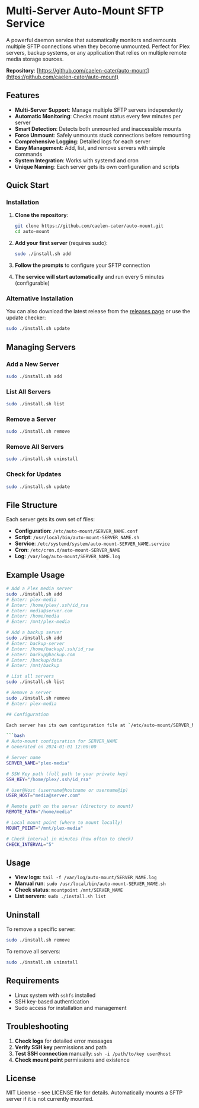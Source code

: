 # Multi-Server Auto-Mount SFTP Service

A powerful daemon service that automatically monitors and remounts multiple SFTP connections when they become unmounted. Perfect for Plex servers, backup systems, or any application that relies on multiple remote media storage sources.

**Repository**: [https://github.com/caelen-cater/auto-mount](https://github.com/caelen-cater/auto-mount)

## Features

- **Multi-Server Support**: Manage multiple SFTP servers independently
- **Automatic Monitoring**: Checks mount status every few minutes per server
- **Smart Detection**: Detects both unmounted and inaccessible mounts
- **Force Unmount**: Safely unmounts stuck connections before remounting
- **Comprehensive Logging**: Detailed logs for each server
- **Easy Management**: Add, list, and remove servers with simple commands
- **System Integration**: Works with systemd and cron
- **Unique Naming**: Each server gets its own configuration and scripts

## Quick Start

### Installation

1. **Clone the repository**:
   ```bash
   git clone https://github.com/caelen-cater/auto-mount.git
   cd auto-mount
   ```

2. **Add your first server** (requires sudo):
   ```bash
   sudo ./install.sh add
   ```

3. **Follow the prompts** to configure your SFTP connection
4. **The service will start automatically** and run every 5 minutes (configurable)

### Alternative Installation

You can also download the latest release from the [releases page](https://github.com/caelen-cater/auto-mount/releases) or use the update checker:

```bash
sudo ./install.sh update
```

## Managing Servers

### Add a New Server
```bash
sudo ./install.sh add
```

### List All Servers
```bash
sudo ./install.sh list
```

### Remove a Server
```bash
sudo ./install.sh remove
```

### Remove All Servers
```bash
sudo ./install.sh uninstall
```

### Check for Updates
```bash
sudo ./install.sh update
```

## File Structure

Each server gets its own set of files:

- **Configuration**: `/etc/auto-mount/SERVER_NAME.conf`
- **Script**: `/usr/local/bin/auto-mount-SERVER_NAME.sh`
- **Service**: `/etc/systemd/system/auto-mount-SERVER_NAME.service`
- **Cron**: `/etc/cron.d/auto-mount-SERVER_NAME`
- **Log**: `/var/log/auto-mount/SERVER_NAME.log`

## Example Usage

```bash
# Add a Plex media server
sudo ./install.sh add
# Enter: plex-media
# Enter: /home/plex/.ssh/id_rsa
# Enter: media@server.com
# Enter: /home/media
# Enter: /mnt/plex-media

# Add a backup server
sudo ./install.sh add
# Enter: backup-server
# Enter: /home/backup/.ssh/id_rsa
# Enter: backup@backup.com
# Enter: /backup/data
# Enter: /mnt/backup

# List all servers
sudo ./install.sh list

# Remove a server
sudo ./install.sh remove
# Enter: plex-media

## Configuration

Each server has its own configuration file at `/etc/auto-mount/SERVER_NAME.conf`:

```bash
# Auto-mount configuration for SERVER_NAME
# Generated on 2024-01-01 12:00:00

# Server name
SERVER_NAME="plex-media"

# SSH Key path (full path to your private key)
SSH_KEY="/home/plex/.ssh/id_rsa"

# User@Host (username@hostname or username@ip)
USER_HOST="media@server.com"

# Remote path on the server (directory to mount)
REMOTE_PATH="/home/media"

# Local mount point (where to mount locally)
MOUNT_POINT="/mnt/plex-media"

# Check interval in minutes (how often to check)
CHECK_INTERVAL="5"
```

## Usage

- **View logs**: `tail -f /var/log/auto-mount/SERVER_NAME.log`
- **Manual run**: `sudo /usr/local/bin/auto-mount-SERVER_NAME.sh`
- **Check status**: `mountpoint /mnt/SERVER_NAME`
- **List servers**: `sudo ./install.sh list`

## Uninstall

To remove a specific server:

```bash
sudo ./install.sh remove
```

To remove all servers:

```bash
sudo ./install.sh uninstall
```

## Requirements

- Linux system with `sshfs` installed
- SSH key-based authentication
- Sudo access for installation and management

## Troubleshooting

1. **Check logs** for detailed error messages
2. **Verify SSH key** permissions and path
3. **Test SSH connection** manually: `ssh -i /path/to/key user@host`
4. **Check mount point** permissions and existence

## License

MIT License - see LICENSE file for details.
Automatically mounts a SFTP server if it is not currently mounted.
